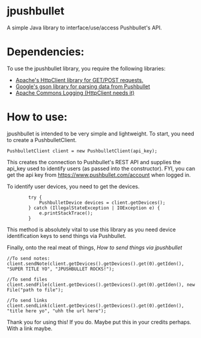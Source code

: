 jpushbullet
===========

A simple Java library to interface/use/access Pushbullet's API. 

Dependencies:
=============
To use the jpushbullet library, you require the following libraries:
* [Apache's HttpClient library for GET/POST requests.](http://hc.apache.org/httpcomponents-client-ga/)
* [Google's gson library for parsing data from Pushbullet](https://code.google.com/p/google-gson/)
* [Apache Commons Logging (HttpClient needs it)](http://commons.apache.org/proper/commons-logging/)

How to use:
===========

jpushbullet is intended to be very simple and lightweight. To start, you need to create a PushbulletClient.

```
PushbulletClient client = new PushbulletClient(api_key);
```

This creates the connection to Pushbullet's REST API and supplies the api_key used to identify users (as passed into the constructor). FYI, you can get the api key from https://www.pushbullet.com/account when logged in.

To identify user devices, you need to get the devices. 
```
		try {
			PushbulletDevice devices = client.getDevices();
		} catch (IllegalStateException | IOException e) {
			e.printStackTrace();
		}
```
This method is absolutely vital to use this library as you need device identification keys to send things via Pushbullet. 

Finally, onto the real meat of things, *How to send things via jpushbullet*

```
//To send notes:
client.sendNote(client.getDevices().getDevices().get(0).getIden(), "SUPER TITLE YO", "JPUSHBULLET ROCKS!");

//To send files
client.sendFile(client.getDevices().getDevices().get(0).getIden(), new File("path to file");

//To send links
client.sendLink(client.getDevices().getDevices().get(0).getIden(), "title here yo", "uhh the url here");
```

Thank you for using this! If you do. Maybe put this in your credits perhaps. With a link maybe.
